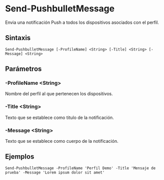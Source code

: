 # Send-PushbulletMessage

Envia una notificación Push a todos los dispositivos asociados con el perfil.

## Sintaxis

```
Send-PushbulletMessage [-ProfileName] <String> [-Title] <String> [-Message] <String>
```

## Parámetros

### -ProfileName \<String\>
Nombre del perfil al que pertenecen los dispositivos.

### -Title \<String\>
Texto que se establece como titulo de la notificación.

### -Message \<String\>
Texto que se establece como cuerpo de la notificación.

## Ejemplos

```
Send-PushbulletMessage -ProfileName 'Perfil Demo' -Title 'Mensaje de prueba' -Message 'Lorem ipsum dolor sit amet'
```
 
 
